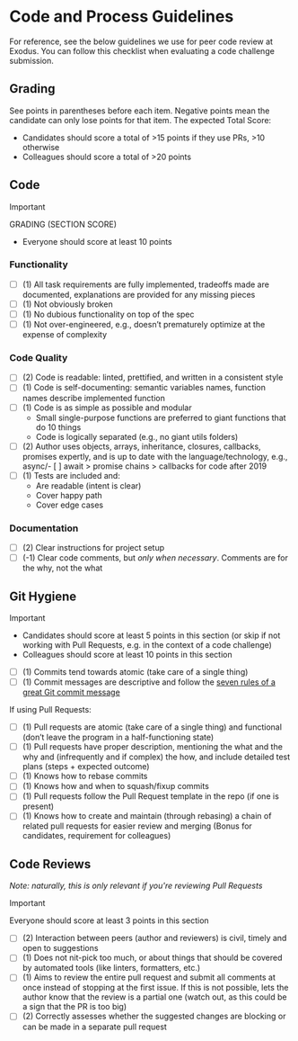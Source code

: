 # Code and Process Guidelines

For reference, see the below guidelines we use for peer code review at Exodus. You can follow this checklist when evaluating a code challenge submission.

## Grading

See points in parentheses before each item. Negative points mean the candidate can only lose points for that item. The expected Total Score:

- Candidates should score a total of >15 points if they use PRs, >10 otherwise
- Colleagues should score a total of >20 points

## Code

> [!IMPORTANT]
> GRADING (SECTION SCORE)
>
> - Everyone should score at least 10 points

### Functionality

- [ ] (1) All task requirements are fully implemented, tradeoffs made are documented, explanations are provided for any missing pieces
- [ ] (1) Not obviously broken
- [ ] (1) No dubious functionality on top of the spec
- [ ] (1) Not over-engineered, e.g., doesn’t prematurely optimize at the expense of complexity

### Code Quality

- [ ] (2) Code is readable: linted, prettified, and written in a consistent style
- [ ] (1) Code is self-documenting: semantic variables names, function names describe implemented function
- [ ] (1) Code is as simple as possible and modular
  - Small single-purpose functions are preferred to giant functions that do 10 things
  - Code is logically separated (e.g., no giant utils folders)
- [ ] (2) Author uses objects, arrays, inheritance, closures, callbacks, promises expertly, and is up to date with the language/technology, e.g., async/- [ ] await > promise chains > callbacks for code after 2019
- [ ] (1) Tests are included and:
  - Are readable (intent is clear)
  - Cover happy path
  - Cover edge cases

### Documentation

- [ ] (2) Clear instructions for project setup
- [ ] (-1) Clear code comments, but _only when necessary_. Comments are for the why, not the what

## Git Hygiene

> [!IMPORTANT]
>
> - Candidates should score at least 5 points in this section (or skip if not working with Pull Requests, e.g. in the context of a code challenge)
> - Colleagues should score at least 10 points in this section

- [ ] (1) Commits tend towards atomic (take care of a single thing)
- [ ] (1) Commit messages are descriptive and follow the [seven rules of a great Git commit message](https://chris.beams.io/posts/git-commit/)

If using Pull Requests:

- [ ] (1) Pull requests are atomic (take care of a single thing) and functional (don’t leave the program in a half-functioning state)
- [ ] (1) Pull requests have proper description, mentioning the what and the why and (infrequently and if complex) the how, and include detailed test plans (steps + expected outcome)
- [ ] (1) Knows how to rebase commits
- [ ] (1) Knows how and when to squash/fixup commits
- [ ] (1) Pull requests follow the Pull Request template in the repo (if one is present)
- [ ] (1) Knows how to create and maintain (through rebasing) a chain of related pull requests for easier review and merging (Bonus for candidates, requirement for colleagues)

## Code Reviews

_Note: naturally, this is only relevant if you're reviewing Pull Requests_

> [!IMPORTANT]
>
> Everyone should score at least 3 points in this section

- [ ] (2) Interaction between peers (author and reviewers) is civil, timely and open to suggestions
- [ ] (1) Does not nit-pick too much, or about things that should be covered by automated tools (like linters, formatters, etc.)
- [ ] (1) Aims to review the entire pull request and submit all comments at once instead of stopping at the first issue. If this is not possible, lets the author know that the review is a partial one (watch out, as this could be a sign that the PR is too big)
- [ ] (2) Correctly assesses whether the suggested changes are blocking or can be made in a separate pull request
